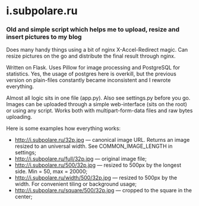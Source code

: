 # i.subpolare.ru 

### Old and simple script which helps me to upload, resize and insert pictures to my blog 

Does many handy things using a bit of nginx X-Accel-Redirect magic. Can resize pictures on the go and distribute the final result through nginx.

Written on Flask. Uses Pillow for image processing and PostgreSQL for statistics. Yes, the usage of postgres here is overkill, but the previous version on plain-files constantly became inconsistent and I rewrote everything.

Almost all logic sits in one file (app.py). Also see settings.py before you go. Images can be uploaded through a simple web-interface (sits on the root) or using any script. Works both with multipart-form-data files and raw bytes uploading.

Here is some examples how everything works:

* http://i.subpolare.ru/32p.jpg — canonical image URL. Returns an image resized to an universal width. See COMMON_IMAGE_LENGTH in settings;
* http://i.subpolare.ru/full/32p.jpg — original image file;
* http://i.subpolare.ru/500/32p.jpg — resized to 500px by the longest side. Min = 50, max = 20000;
* http://i.subpolare.ru/width/500/32p.jpg — resized to 500px by the width. For convenient tiling or background usage;
* http://i.subpolare.ru/square/500/32p.jpg — cropped to the square in the center;

